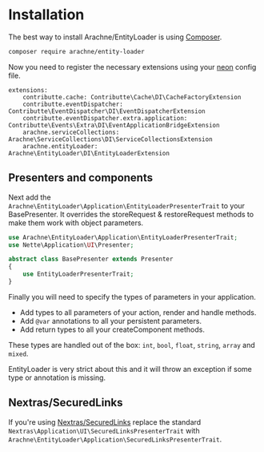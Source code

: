 Installation
====

The best way to install Arachne/EntityLoader is using [Composer](http://getcomposer.org/).

```sh
composer require arachne/entity-loader
```

Now you need to register the necessary extensions using your [neon](http://ne-on.org/) config file.

```
extensions:
    contributte.cache: Contributte\Cache\DI\CacheFactoryExtension
    contributte.eventDispatcher: Contributte\EventDispatcher\DI\EventDispatcherExtension
    contributte.eventDispatcher.extra.application: Contributte\Events\Extra\DI\EventApplicationBridgeExtension
    arachne.serviceCollections: Arachne\ServiceCollections\DI\ServiceCollectionsExtension
    arachne.entityLoader: Arachne\EntityLoader\DI\EntityLoaderExtension
```


Presenters and components
----

Next add the `Arachne\EntityLoader\Application\EntityLoaderPresenterTrait` to your BasePresenter. It overrides the storeRequest & restoreRequest methods to make them work with object parameters.

```php
use Arachne\EntityLoader\Application\EntityLoaderPresenterTrait;
use Nette\Application\UI\Presenter;

abstract class BasePresenter extends Presenter
{
    use EntityLoaderPresenterTrait;
}
```

Finally you will need to specify the types of parameters in your application.

- Add types to all parameters of your action, render and handle methods.
- Add `@var` annotations to all your persistent parameters.
- Add return types to all your createComponent methods.

These types are handled out of the box: `int`, `bool`, `float`, `string`, `array` and `mixed`.

EntityLoader is very strict about this and it will throw an exception if some type or annotation is missing.


Nextras/SecuredLinks
----

If you're using [Nextras/SecuredLinks](https://github.com/nextras/secured-links) replace the standard `Nextras\Application\UI\SecuredLinksPresenterTrait` with `Arachne\EntityLoader\Application\SecuredLinksPresenterTrait`.
